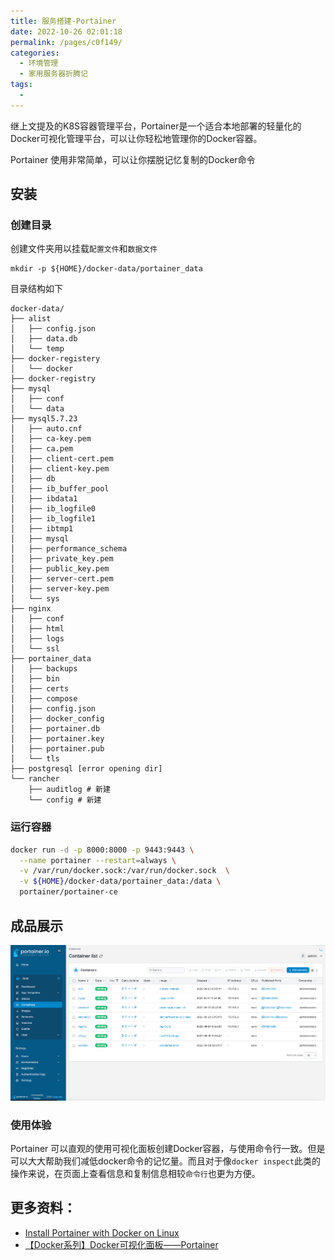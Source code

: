 ```yaml
---
title: 服务搭建-Portainer
date: 2022-10-26 02:01:18
permalink: /pages/c0f149/
categories:
  - 环境管理
  - 家用服务器折腾记
tags:
  - 
---
```

继上文提及的K8S容器管理平台，Portainer是一个适合本地部署的轻量化的Docker可视化管理平台，可以让你轻松地管理你的Docker容器。

Portainer 使用非常简单，可以让你摆脱记忆复制的Docker命令
<!--more-->
## 安装

### 创建目录
创建文件夹用以挂载`配置文件`和`数据文件`
```
mkdir -p ${HOME}/docker-data/portainer_data
```

目录结构如下
```
docker-data/
├── alist
│   ├── config.json
│   ├── data.db
│   └── temp
├── docker-registery
│   └── docker
├── docker-registry
├── mysql
│   ├── conf
│   └── data
├── mysql5.7.23
│   ├── auto.cnf
│   ├── ca-key.pem
│   ├── ca.pem
│   ├── client-cert.pem
│   ├── client-key.pem
│   ├── db
│   ├── ib_buffer_pool
│   ├── ibdata1
│   ├── ib_logfile0
│   ├── ib_logfile1
│   ├── ibtmp1
│   ├── mysql
│   ├── performance_schema
│   ├── private_key.pem
│   ├── public_key.pem
│   ├── server-cert.pem
│   ├── server-key.pem
│   └── sys
├── nginx
│   ├── conf
│   ├── html
│   ├── logs
│   └── ssl
├── portainer_data
│   ├── backups
│   ├── bin
│   ├── certs
│   ├── compose
│   ├── config.json
│   ├── docker_config
│   ├── portainer.db
│   ├── portainer.key
│   ├── portainer.pub
│   └── tls
├── postgresql [error opening dir]
└── rancher
    ├── auditlog # 新建
    └── config # 新建
```

### 运行容器
```bash
docker run -d -p 8000:8000 -p 9443:9443 \
  --name portainer --restart=always \
  -v /var/run/docker.sock:/var/run/docker.sock  \
  -v ${HOME}/docker-data/portainer_data:/data \
  portainer/portainer-ce
```

## 成品展示

![image-20221026021708419](./assets/img/image-20221026021708419.png)

### 使用体验

Portainer 可以直观的使用可视化面板创建Docker容器，与使用命令行一致。但是可以大大帮助我们减低docker命令的记忆量。而且对于像`docker inspect`此类的操作来说，在页面上查看信息和复制信息相较`命令行`也更为方便。



## 更多资料：
- [Install Portainer with Docker on Linux](https://docs.portainer.io/start/install/server/docker/linux)
- [【Docker系列】Docker可视化面板——Portainer](https://blog.laoda.de/archives/portainer)